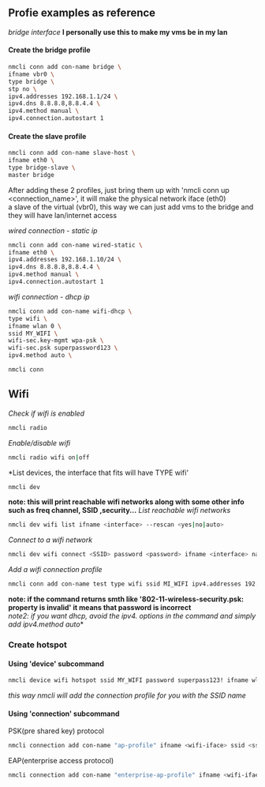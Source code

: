 ## Profie examples as reference  

*bridge interface*
**I personally use this to make my vms be in my lan**  

#### Create the bridge profile

```bash
nmcli conn add con-name bridge \
ifname vbr0 \
type bridge \
stp no \
ipv4.addresses 192.168.1.1/24 \
ipv4.dns 8.8.8.8,8.8.4.4 \
ipv4.method manual \
ipv4.connection.autostart 1
```  

#### Create the slave profile

```bash
nmcli conn add con-name slave-host \
ifname eth0 \
type bridge-slave \
master bridge
```  

After adding these 2 profiles, just bring them up with 'nmcli conn up <connection_name>', it will make the physical network iface (eth0)  
a slave of the virtual (vbr0), this way we can just add vms to the bridge and they will have lan/internet access  

*wired connection - static ip*

```bash
nmcli conn add con-name wired-static \  
ifname eth0 \  
ipv4.addresses 192.168.1.10/24 \  
ipv4.dns 8.8.8.8,8.8.4.4 \  
ipv4.method manual \  
ipv4.connection.autostart 1
```  

*wifi connection - dhcp ip*  

```bash
nmcli conn add con-name wifi-dhcp \
type wifi \
ifname wlan 0 \  
ssid MY_WIFI \
wifi-sec.key-mgmt wpa-psk \
wifi-sec.psk superpassword123 \
ipv4.method auto \
```  

```bash
nmcli conn 
```

## Wifi

*Check if wifi is enabled*

```bash
nmcli radio
```

*Enable/disable wifi*

```bash
nmcli radio wifi on|off
```  

*List devices, the interface that fits will have TYPE wifi'

```bash
nmcli dev
```

**note: this will print reachable wifi networks along with some other info such as freq channel, SSID ,security...**
*List reachable wifi networks*

```bash
nmcli dev wifi list ifname <interface> --rescan <yes|no|auto> 
```  

*Connect to a wifi network*  

```bash  
nmcli dev wifi connect <SSID> password <password> ifname <interface> name <connection_name> private <yes|no> hidden <yes|no>
```

*Add a wifi connection profile*  

```bash
nmcli conn add con-name test type wifi ssid MI_WIFI ipv4.addresses 192.168.1.5/24 ipv4.gateway 192.168.1.1 ipv4.dns 8.8.8.8,8.8.4.4 ipv4.method manual wifi-sec.key-mgmt wpa-psk wifi-sec.psk <password>
```  

**note: if the command returns smth like '802-11-wireless-security.psk: property is invalid' it means that password is incorrect**  
**note2: if you want dhcp, avoid the ipv4.* options in the command and simply add ipv4.method auto**  

### Create hotspot  

#### Using 'device' subcommand

```bash
nmcli device wifi hotspot ssid MY_WIFI password superpass123! ifname wlan0
```  

*this way nmcli will add the connection profile for you with the SSID name*  

#### Using 'connection' subcommand

PSK(pre shared key) protocol  

```bash
nmcli connection add con-name "ap-profile" ifname <wifi-iface> ssid <ssid> type wifi wifi.mode ap wifi-sec.key-mgmt wpa-psk wifi-sec.psk <password> 
```

EAP(enterprise access protocol)

```bash
nmcli connection add con-name "enterprise-ap-profile" ifname <wifi-ifae> ssid <ssid> type wifi wifi.mode ap wifi-sec.key-mgmt wpa-eap 802-1x.eap <tls|ttls...> 802-1x.identity <username> 802-1x.phase2-auth mschapv2
```
